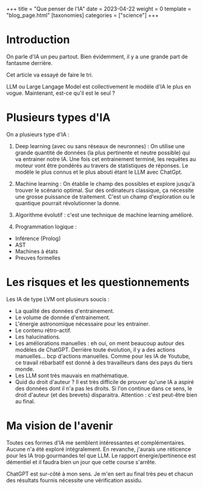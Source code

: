 +++
title = "Que penser de l'IA"
date = 2023-04-22
weight = 0
template = "blog_page.html"
[taxonomies]
categories = ["science"]
+++

# Introduction

On parle d'IA un peu partout.
Bien évidemment, il y a une grande part de fantasme derrière.

Cet article va essayé de faire le tri.

LLM ou Large Langage Model est collectivement le modèle d'IA le plus en vogue.
Maintenant, est-ce qu'il est le seul ?

# Plusieurs types d'IA

On a plusieurs type d'IA :

1. Deep learning (avec ou sans réseaux de neuronnes) :
On utilise une grande quantité de données (la plus pertinente et neutre possible) qui va entrainer notre IA.
Une fois cet entrainement terminé, les requêtes au moteur vont être pondérés au travers de statistiques de réponses.
Le modèle le plus connus et le plus abouti étant le LLM avec ChatGpt.

2. Machine learning :
On établie le champ des possibles et explore jusqu'à trouver le scénario optimal.
Sur des ordinateurs classique, ça nécessite une grosse puissance de traitement.
C'est un champ d'exploration ou le quantique pourrait révolutionner la donne.

3. Algorithme évolutif : c'est une technique de machine learning amélioré.

4. Programmation logique :

- Inférence (Prolog)
- AST
- Machines à états
- Preuves formelles

# Les risques et les questionnements

Les IA de type LVM ont plusieurs soucis :

- La qualité des données d'entrainement.
- Le volume de donnée d'entrainement.
- L'énergie astronomique nécessaire pour les entrainer.
- Le contenu rétro-actif.
- Les halucinations.
- Les améliorations manuelles : eh oui, on ment beaucoup autour des modèles de ChatGPT. Derrière toute évolution, il y a des actions manuelles... bcp d'actions manuelles.
Comme pour les IA de Youtube, ce travail rébarbatif est donné à des travailleurs dans des pays du tiers monde.
- Les LLM sont très mauvais en mathématique.
- Quid du droit d'auteur ? Il est très difficile de prouver qu'une IA a aspiré des données dont il n'a pas les droits. Si l'on continue dans ce sens, le droit d'auteur (et des brevets) disparaitra.
Attention : c'est peut-être bien au final.

# Ma vision de l'avenir

Toutes ces formes d'IA me semblent intéressantes et complémentaires.
Aucune n'a été exploré intégralement.
En revanche, j'aurais une réticence pour les IA trop gourmandes tel que LLM. Le rapport énergie/pertinence est démentiel et il faudra bien un jour que cette course s'arrête.

ChatGPT est sur-côté à mon sens. Je m'en sert au final très peu et chacun des résultats fournis nécessite une vérification assidu. 

